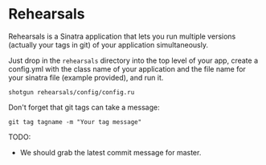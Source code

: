 Rehearsals
==========
Rehearsals is a Sinatra application that lets you run multiple versions (actually your tags in git) of your application simultaneously. 

Just drop in the `rehearsals` directory into the top level of your app, create a config.yml with the class name of your application and the file name for your sinatra file (example provided), and run it.

    shotgun rehearsals/config/config.ru

Don't forget that git tags can take a message:

    git tag tagname -m "Your tag message"
    
TODO:
  *  We should grab the latest commit message for master.